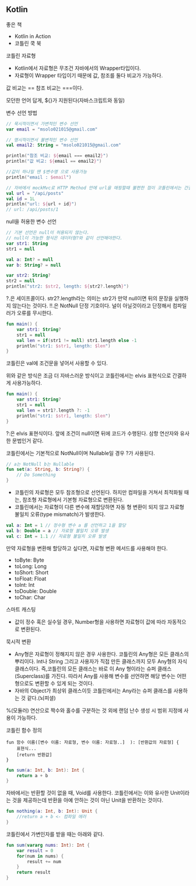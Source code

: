 ## Kotlin

좋은 책
- Kotlin in Action
- 코틀린 쿡 북

코틀린 자료형
- Kotlin에서 자료형은 무조건 자바에서의 Wrapper타입이다.
- 자료형이 Wrapper 타입이기 때문에 값, 참조를 둘다 비교가 가능하다.

값 비교는 == 참조 비교는 ===이다.

모던한 언어 답게, ${}가 지원된다(자바스크립트와 동일)

변수 선언 방법
```kotlin
// 묵시적이면서 가변적인 변수 선언
var email = "msolo021015@gmail.com"

// 명시적이면서 불변적인 변수 선언
val email2: String = "msolo021015@gmail.com"

println("참조 비교: ${email === email2}")
println("값 비교: ${email == email2}")

//값이 하나일 땐 $변수명 으로 사용가능
println("email : $email")

// 자바에서 mockMvc로 HTTP Method 안에 url을 매핑할때 불편한 점이 코틀린에서는 간결하게 작성된다.
val url = "/api/posts"
val id = 1L
println("url: ${url + id}")
// url: /api/posts/1
```

null을 허용한 변수 선언
```kotlin
// 기본 선언은 null이 허용되지 않는다.
// null이 가능한 형식은 데이터형?와 같이 선언해야한다.
var str1: String
str1 = null

val a: Int? = null
var b: String? = null

var str2: String?
str2 = null
println("str2: $str2, length: ${str2?.length}")
```

?.은 세이프콜이다. str2?.length라는 의미는 str2가 만약 null이면 뒤의 문장을 실행하지 않는다는 것이다.
!!.은 NotNull 단정 기호이다. 널이 아닐것이라고 단정해서 컴파일러가 오류를 무시한다.

```kotlin
fun main() {
    var str1: String?
    str1 = null
    val len = if(str1 != null) str1.length else -1
    println("str1: $str1, length: $len")
}
```

코틀린은 val에 조건문을 넣어서 사용할 수 있다.

위와 같은 방식은 조금 더 자바스러운 방식이고 코틀린에서는 elvis 표현식으로 간결하게 사용가능하다.
```kotlin
fun main() {
    var str1: String?
    str1 = null
    val len = str1?.length ?: -1
    println("str1: $str1, length: $len")
}
```

?:은 elvis 표현식이다. 앞에 조건이 null이면 뒤에 코드가 수행된다. 삼항 연산자와 유사한 문법인거 같다.

코틀린에서는 기본적으로 NotNull이며 Nullable일 경우 ?가 사용된다.

```kotlin
// a는 NotNull b는 Nullable
fun set(a: String, b: String?) {
    // Do Something
}
```

- 코틀린의 자료형은 모두 참조형으로 선언된다. 하지만 컴파일을 거쳐서 최적화될 때는, 참조형 자료형에서 기본형 자료형으로 변환된다.
- 코틀린에서는 자료형이 다른 변수에 재할당하면 자동 형 변환이 되지 않고 자료형 불일치 오류(type mismatch)가 발생한다.
```kotlin
val a: Int = 1 // 정수형 변수 a 를 선언하고 1을 할당
val b: Double = a // 자료형 불일치 오류 발생
val c: Int = 1.1 // 자료형 불일치 오류 발생 
```

만약 자료형을 변환해 할당하고 싶다면, 자료형 변환 메서드를 사용해야 한다.
- toByte: Byte
- toLong: Long
- toShort: Short 
- toFloat: Float
- toInt: Int
- toDouble: Double
- toChar: Char

스마트 캐스팅
- 값이 정수 혹은 실수일 경우, Number형을 사용하면 자료형이 값에 따라 자동적으로 변환된다.

묵시적 변환
- Any형은 자료형이 정해지지 않은 경우 사용한다. 코틀린의 Any형은 모든 클래스의 뿌리이다. Int나 String 그리고 사용자가 직접 만든 클래스까지 모두 Any형의 자식 클래스이다. 
즉,코틀린의 모든 클래스는 바로 이 Any 형이라는 슈퍼 클래스(Superclass)를 가진다. 따라서 Any를 사용해 변수를 선언하면 해당 변수는 어떤 형으로도 변환할 수 있게 되는 것이다.
- 자바의 Object가 최상위 클래스이듯 코틀린에서는 Any라는 슈퍼 클래스를 사용하는 것 같다.(뇌피셜)

%(모듈러) 연산으로 짝수와 홀수를 구분하는 것 외에 랜덤 난수 생성 시 범위 지정에 사용이 가능하다.

코틀린 함수 정의
```
fun 함수 이름([변수 이름: 자료형, 변수 이름: 자료형..]  ): [반환값의 자료형] { 
    표현식...
    [return 반환값] 
}
```

```kotlin
fun sum(a: Int, b: Int): Int {
    return a + b
}
```
자바에서는 반환할 것이 없을 때, Void를 사용한다. 코틀린에서는 이와 유사한 Unit이라는 것을 제공하는데 반환을 아예 안하는 것이 아닌 Unit을 반환하는 것이다.
```kotlin
fun nothing(a: Int, b: Int): Unit {
    //return a + b <- 컴파일 에러
}
```

코틀린에서 가변인자를 받을 때는 아래와 같다.
```kotlin
fun sum(vararg nums: Int): Int {
    var result = 0
    for(num in nums) {
        result += num
    }
    return result
}
```